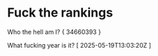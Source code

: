 # Fuck the rankings

Who the hell am I?
{ 34660393 }

What fucking year is it?
[ 2025-05-19T13:03:20Z ]
